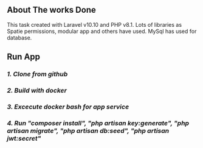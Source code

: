 ## About The works Done

This task created with Laravel v10.10 and PHP v8.1. Lots of libraries as Spatie permissions, modular app and others have used. MySql has used for database.

## Run App
### *1. Clone from github*
### *2. Build with docker*
### *3. Excecute docker bash for app service*
### *4. Run "composer install", "php artisan key:generate", "php artisan migrate", "php artisan db:seed", "php artisan jwt:secret"*
